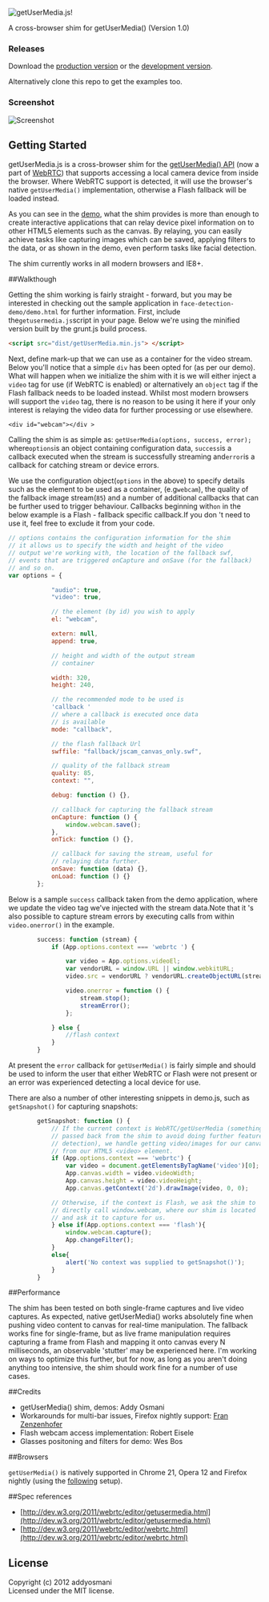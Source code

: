 ![getUserMedia.js!](https://github.com/addyosmani/getUserMedia.js/raw/master/media/logo.png)

A cross-browser shim for getUserMedia() (Version 1.0)

### Releases
Download the [production version][min] or the [development version][max].

[min]: https://raw.github.com/addyosmani/getUserMedia.js/master/dist/getUserMedia.min.js
[max]: https://raw.github.com/addyosmani/getUserMedia.js/master/dist/getUserMedia.js

Alternatively clone this repo to get the examples too.

### Screenshot

![Screenshot](http://f.cl.ly/items/3U3m381z0J3L3a1S0o2Y/Screen%20Shot%202012-04-21%20at%2009.50.37.png)

## Getting Started

getUserMedia.js is a cross-browser shim for the [getUserMedia() API](http://dev.w3.org/2011/webrtc/editor/getusermedia.html) (now a part of [WebRTC](http://www.webrtc.org/)) that supports accessing a local camera device from inside the browser. Where WebRTC support is detected, it will use the browser's native ```getUserMedia()``` implementation, otherwise a Flash fallback will be loaded instead.

As you can see in the [demo](http://addyosmani.github.com/getUserMedia.js/face-detection-demo/index.html), what the shim provides is more than enough to create interactive applications that can relay device pixel information on to other HTML5 elements such as the canvas. By relaying, you can easily achieve tasks like capturing images which can be saved, applying filters to the data, or as shown in the demo, even perform tasks like facial detection.

The shim currently works in all modern browsers and IE8+.

##Walkthough

Getting the shim working is fairly straight - forward, but you may be interested in checking out the sample application in `face-detection-demo/demo.html` for further information. First, include the```getusermedia.js```script in your page. Below we're using the minified version built by the grunt.js build process.

```html
<script src="dist/getUserMedia.min.js"> </script>
```

Next, define mark-up that we can use as a container for the video stream. Below you'll notice that a simple ```div``` has been opted for (as per our demo). What will happen when we initialize the shim with it is we will either inject a ```video``` tag for use (if WebRTC is enabled) or alternatively an ```object``` tag if the Flash fallback needs to be loaded instead. Whilst most modern browsers will support the ```video``` tag, there is no reason to be using it here if your only interest is relaying the video data for further processing or use elsewhere.

```
<div id="webcam"></div > 
```

Calling the shim is as simple as: ```getUserMedia(options, success, error);``` where```options```is an object containing configuration data, ```success```is a callback executed when the stream is successfully streaming and```error```is a callback for catching stream or device errors.

We use the configuration object(```options``` in the above) to specify details such as the element to be used as a container, (e.g```webcam```), the quality of the fallback image stream(```85```) and a number of additional callbacks that can be further used to trigger behaviour. Callbacks beginning with```on``` in the below example is a Flash - fallback specific callback.If you don 't need to use it, feel free to exclude it from your code. 

```javascript
// options contains the configuration information for the shim
// it allows us to specify the width and height of the video
// output we're working with, the location of the fallback swf,
// events that are triggered onCapture and onSave (for the fallback)
// and so on.
var options = {

			"audio": true,
			"video": true,

			// the element (by id) you wish to apply
			el: "webcam",

			extern: null,
			append: true,

			// height and width of the output stream
			// container

			width: 320,
			height: 240,

			// the recommended mode to be used is 
			'callback '
			// where a callback is executed once data
			// is available
			mode: "callback",

			// the flash fallback Url
			swffile: "fallback/jscam_canvas_only.swf",

			// quality of the fallback stream
			quality: 85,
			context: "",

			debug: function () {},

			// callback for capturing the fallback stream
			onCapture: function () {
				window.webcam.save();
			},
			onTick: function () {},

			// callback for saving the stream, useful for
			// relaying data further.
			onSave: function (data) {},
			onLoad: function () {}
		};
```

Below is a sample ```success``` callback taken from the demo application, where we update the video tag we've injected with the stream data.Note that it 's also possible to capture stream errors by executing calls from within ```video.onerror()``` in the example.

```javascript
		success: function (stream) {
			if (App.options.context === 'webrtc ') {

				var video = App.options.videoEl;
				var vendorURL = window.URL || window.webkitURL;
				video.src = vendorURL ? vendorURL.createObjectURL(stream) : stream;

				video.onerror = function () {
					stream.stop();
					streamError();
				};

			} else {
				//flash context
			}
		}
```

At present the ```error``` callback for ```getUserMedia()``` is fairly simple and should be used to inform the user that either WebRTC or Flash were not present or an error was experienced detecting a local device for use.

There are also a number of other interesting snippets in demo.js, such as `getSnapshot()` for capturing snapshots:

```javascript
		getSnapshot: function () {
			// If the current context is WebRTC/getUserMedia (something
			// passed back from the shim to avoid doing further feature
			// detection), we handle getting video/images for our canvas 
			// from our HTML5 <video> element.
			if (App.options.context === 'webrtc') {
				var video = document.getElementsByTagName('video')[0]; 
				App.canvas.width = video.videoWidth;
				App.canvas.height = video.videoHeight;
				App.canvas.getContext('2d').drawImage(video, 0, 0);

			// Otherwise, if the context is Flash, we ask the shim to
			// directly call window.webcam, where our shim is located
			// and ask it to capture for us.
			} else if(App.options.context === 'flash'){
				window.webcam.capture();
				App.changeFilter();
			}
			else{
				alert('No context was supplied to getSnapshot()');
			}
		}
```

##Performance

The shim has been tested on both single-frame captures and live video captures. As expected, native getUserMedia() works absolutely fine when pushing video content to canvas for real-time manipulation. The fallback works fine for single-frame, but as live frame manipulation requires capturing a frame from Flash and mapping it onto canvas every N milliseconds, an observable 'stutter' may be experienced here. I'm working on ways to optimize this further, but for now, as long as you aren't doing anything too intensive, the shim should work fine for a number of use cases.


##Credits

* getUserMedia() shim, demos: Addy Osmani
* Workarounds for multi-bar issues, Firefox nightly support: [Fran Zenzenhofer](http://github.com/franzenzenhofer)
* Flash webcam access implementation: Robert Eisele
* Glasses positoning and filters for demo: Wes Bos

##Browsers

```getUserMedia()``` is natively supported in Chrome 21, Opera 12 and Firefox nightly (using the [following](http://www.browsomatic.com/2012/07/firefox-16-now-supports-html5.html) setup).

##Spec references 

* [http://dev.w3.org/2011/webrtc/editor/getusermedia.html](http://dev.w3.org/2011/webrtc/editor/getusermedia.html)
* [http://dev.w3.org/2011/webrtc/editor/webrtc.html](http://dev.w3.org/2011/webrtc/editor/webrtc.html)


## License
Copyright (c) 2012 addyosmani  
Licensed under the MIT license.
